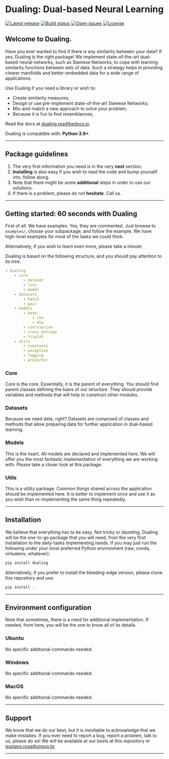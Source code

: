 # Dualing: Dual-based Neural Learning

[![Latest release](https://img.shields.io/github/release/gugarosa/dualing.svg)](https://github.com/gugarosa/dualing/releases)
[![Build status](https://img.shields.io/travis/com/gugarosa/dualing/master.svg)](https://github.com/gugarosa/dualing/releases)
[![Open issues](https://img.shields.io/github/issues/gugarosa/dualing.svg)](https://github.com/gugarosa/dualing/issues)
[![License](https://img.shields.io/github/license/gugarosa/dualing.svg)](https://github.com/gugarosa/dualing/blob/master/LICENSE)

## Welcome to Dualing.

Have you ever wanted to find if there is any similarity between your data? If yes, Dualing is the right package! We implement state-of-the-art dual-based neural networks, such as Siamese Networks, to cope with learning similarity functions between sets of data. Such a strategy helps in providing clearer manifolds and better-embedded data for a wide range of applications.

Use Dualing if you need a library or wish to:

* Create similarity measures;
* Design or use pre-implement state-of-the-art Siamese Networks;
* Mix-and-match a new approach to solve your problem;
* Because it is fun to find resemblances;

Read the docs at [dualing.readthedocs.io](https://dualing.readthedocs.io).

Dualing is compatible with: **Python 3.6+**.

---

## Package guidelines

1. The very first information you need is in the very **next** section.
2. **Installing** is also easy if you wish to read the code and bump yourself into, follow along.
3. Note that there might be some **additional** steps in order to use our solutions.
4. If there is a problem, please do not **hesitate**. Call us.

---

## Getting started: 60 seconds with Dualing

First of all. We have examples. Yes, they are commented. Just browse to `examples/`, choose your subpackage, and follow the example. We have high-level examples for most of the tasks we could think.

Alternatively, if you wish to learn even more, please take a minute:

Dualing is based on the following structure, and you should pay attention to its tree:

```yaml
- dualing
    - core
        - dataset
        - loss
        - model
    - datasets
        - batch
        - pair
    - models
        - base
            - cnn
            - mlp
        - contrastive
        - cross_entropy
        - triplet
    - utils
        - constants
        - exception
        - logging
        - projector
```

### Core

Core is the core. Essentially, it is the parent of everything. You should find parent classes defining the basis of our structure. They should provide variables and methods that will help to construct other modules.

### Datasets

Because we need data, right? Datasets are composed of classes and methods that allow preparing data for further application in dual-based learning.

### Models

This is the heart. All models are declared and implemented here. We will offer you the most fantastic implementation of everything we are working with. Please take a closer look at this package.

### Utils

This is a utility package. Common things shared across the application should be implemented here. It is better to implement once and use it as you wish than re-implementing the same thing repeatedly.

---

## Installation

We believe that everything has to be easy. Not tricky or daunting, Dualing will be the one-to-go package that you will need, from the very first installation to the daily-tasks implementing needs. If you may just run the following under your most preferred Python environment (raw, conda, virtualenv, whatever):

```bash
pip install dualing
```

Alternatively, if you prefer to install the bleeding-edge version, please clone this repository and use:

```bash
pip install .
```

---

## Environment configuration

Note that sometimes, there is a need for additional implementation. If needed, from here, you will be the one to know all of its details.

### Ubuntu

No specific additional commands needed.

### Windows

No specific additional commands needed.

### MacOS

No specific additional commands needed.

---

## Support

We know that we do our best, but it is inevitable to acknowledge that we make mistakes. If you ever need to report a bug, report a problem, talk to us, please do so! We will be available at our bests at this repository or gustavo.rosa@unesp.br.

---